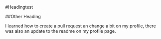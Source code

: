 
#Headingtest

##Other Heading

I learned how to create a pull request an change a bit on my profile,
there was also an update to the readme on my profile page.
